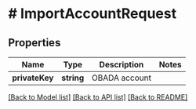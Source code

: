 # # ImportAccountRequest

## Properties

Name | Type | Description | Notes
------------ | ------------- | ------------- | -------------
**privateKey** | **string** | OBADA account |

[[Back to Model list]](../../README.md#models) [[Back to API list]](../../README.md#endpoints) [[Back to README]](../../README.md)
